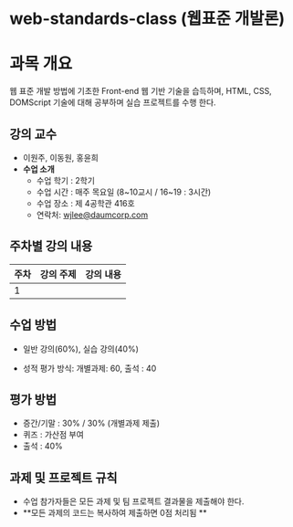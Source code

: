 web-standards-class (웹표준 개발론)
===================

# 과목 개요
웹 표준 개발 방법에 기초한 Front-end 웹 기반 기술을 습득하며, HTML, CSS, DOMScript 기술에 대해 공부하며 실습 프로젝트를 수행 한다.

## 강의 교수
* 이원주, 이동원, 홍윤희 
* **수업 소개**
   * 수업 학기 : 2학기
   * 수업 시간 : 매주 목요일 (8~10교시 / 16~19 : 3시간)
   * 수업 장소 : 제 4공학관 416호
   * 연락처: wjlee@daumcorp.com

   
## 주차별 강의 내용
| 주차          |강의 주제	    | 강의 내용 |
| ------------- |:-------------:| ---------:|
| 1| | |

## 수업 방법
* 일반 강의(60%), 실습 강의(40%)


* 성적 평가 방식: 개별과제: 60, 출석 : 40
## 평가 방법
* 증간/기말 : 30%  / 30% (개별과제 제출)
* 퀴즈 : 가산점 부여
* 출석 : 40%

## 과제 및 프로젝트 규칙
* 수업 참가자들은 모든 과제 및 팀 프로젝트 결과물을 제출해야 한다.
* **모든 과제의 코드는 복사하여 제출하면 0점 처리됨 **
